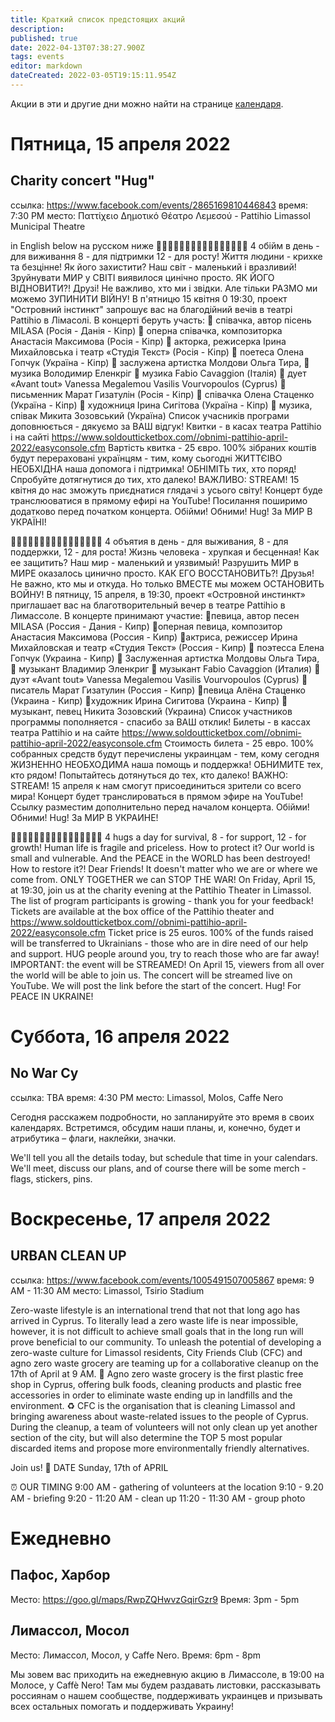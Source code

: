 ```yaml
---
title: Краткий список предстоящих акций
description: 
published: true
date: 2022-04-13T07:38:27.900Z
tags: events
editor: markdown
dateCreated: 2022-03-05T19:15:11.954Z
---
```


Акции в эти и другие дни можно найти на странице [календаря](/events/calendar).

# Пятница, 15 апреля 2022
## Charity concert "Hug"
ссылка: https://www.facebook.com/events/2865169810446843
время: 7:30 PM
место: Παττίχειο Δημοτικό Θέατρο Λεμεσού - Pattihio Limassol Municipal Theatre

in English below
на русском ниже
🌼🌼🌼🌼🌼🌼🌼🌼🌼🌼🌼🌼🌼🌼🌼🌼
4 обійм в день - для виживання
8 - для підтримки
12 - для росту!
Життя людини - крихке та безцінне! Як його захистити?
Наш світ - маленький і вразливий! Зруйнувати МИР у СВІТІ виявилося цинічно просто. ЯК ЙОГО ВІДНОВИТИ?!
Друзі! Не важливо, хто ми і звідки. Але тільки РАЗМО ми можемо ЗУПИНИТИ ВІЙНУ!
В п'ятницю 15 квітня 0 19:30, проект "Островний інстинкт" запрошує вас на благодійний вечів в театрі Pattihio в Лімасолі.
В концерті беруть участь:
💫 співачка, автор пісень MILASA (Росія - Данія - Кіпр)
💫 оперна співачка, композиторка Анастасія Максимова (Росія - Кіпр)
💫 акторка, режисерка Ірина Михайловська і театр «Студія Текст» (Росія - Кіпр)
💫 поетеса Олена Гопчук (Україна - Кіпр)
💫 заслужена артистка Молдови Ольга Тира,
💫 музика Володимир Еленкріг
💫 музика Fabio Cavaggion (Італія)
💫 дует «Avant tout»
Vanessa Megalemou
Vasilis Vourvopoulos
(Cyprus)
💫 письменник Марат Гизатулін (Росія - Кіпр)
💫 співачка Олена Стаценко (Україна - Кіпр)
💫 художниця Ірина Сигітова (Україна - Кіпр)
💫 музика, співак Микита Зозовський (Україна)
Список учасників програми доповнюється - дякуємо за ВАШ відгук!
Квитки - в касах театра Pattihio і на сайті https://www.soldoutticketbox.com//obnimi-pattihio-april-2022/easyconsole.cfm
Вартість квитка - 25 євро.
100% зібраних коштів будут перераховані українцям - тим, кому сьогодні ЖИТТЄІВО НЕОБХІДНА наша допомога і підтримка!
ОБНІМІТЬ тих, хто поряд! Спробуйте дотягнутися до тих, хто далеко!
ВАЖЛИВО: STREAM!
15 квітня до нас зможуть приєднатися глядачі з усього світу! Концерт буде транслюоватися в прямому ефирі на YouTube! Посилання поширимо додатково перед початком концерта.
Обійми! Обними! Hug!
За МИР В УКРАЇНІ!

🌼🌼🌼🌼🌼🌼🌼🌼🌼🌼🌼🌼🌼🌼🌼🌼
4 объятия в день - для выживания,
8 - для поддержки,
12 - для роста!
Жизнь человека - хрупкая и бесценная! Как ее защитить?
Наш мир - маленький и уязвимый! Разрушить МИР в МИРЕ оказалось цинично просто. КАК ЕГО ВОССТАНОВИТЬ?!
Друзья! Не важно, кто мы и откуда. Но только ВМЕСТЕ мы можем ОСТАНОВИТЬ ВОЙНУ!
В пятницу, 15 апреля, в 19:30, проект «Островной инстинкт» приглашает вас на благотворительный вечер в театре Pattihio в Лимассоле.
В концерте принимают участие:
💫певица, автор песен MILASA (Россия - Дания - Кипр)
💫оперная певица, композитор Анастасия Максимова (Россия - Кипр)
💫актриса, режиссер Ирина Михайловская и театр «Студия Текст» (Россия - Кипр)
💫 поэтесса Елена Гопчук (Украина - Кипр)
💫 Заслуженная артистка Молдовы
Ольга Тира,
💫 музыкант Владимир Эленкриг
💫 музыкант Fabio Cavaggion (Италия)
💫дуэт «Avant tout»
Vanessa Megalemou
Vasilis Vourvopoulos
(Cyprus)
💫писатель Марат Гизатулин (Россия - Кипр)
💫певица Алёна Стаценко (Украина - Кипр)
💫художник Ирина Сигитова (Украина - Кипр)
💫музыкант, певец Никита Зозовский (Украина)
Список участников программы пополняется - спасибо за ВАШ отклик!
Билеты - в кассах театра Pattihio и на сайте https://www.soldoutticketbox.com//obnimi-pattihio-april-2022/easyconsole.cfm
Стоимость билета - 25 евро.
100% собранных средств будут перечислены украинцам - тем, кому сегодня ЖИЗНЕННО НЕОБХОДИМА наша помощь и поддержка!
ОБНИМИТЕ тех, кто рядом! Попытайтесь дотянуться до тех, кто далеко!
ВАЖНО: STREAM!
15 апреля к нам смогут присоединиться зрители со всего мира! Концерт будет транслироваться в прямом эфире на YouTube! Ссылку разместим дополнительно перед началом концерта.
Обійми! Обними! Hug!
За МИР В УКРАИНЕ!

🌼🌼🌼🌼🌼🌼🌼🌼🌼🌼🌼🌼🌼🌼🌼🌼
4 hugs a day for survival,
8 - for support,
12 - for growth!
Human life is fragile and priceless. How to protect it?
Our world is small and vulnerable. And the PEACE in the WORLD has been destroyed! How to restore it?!
Dear Friends! It doesn't matter who we are or where we come from. ONLY TOGETHER we can STOP THE WAR!
On Friday, April 15, at 19:30, join us at the charity evening at the Pattihio Theater in Limassol.
The list of program participants is growing - thank you for your feedback!
Tickets are available at the box office of the Pattihio theater and https://www.soldoutticketbox.com//obnimi-pattihio-april-2022/easyconsole.cfm
Ticket price is 25 euros.
100% of the funds raised will be transferred to Ukrainians - those who are in dire need of our help and support.
HUG people around you, try to reach those who are far away!
IMPORTANT: the event will be STREAMED!
On April 15, viewers from all over the world will be able to join us.
The concert will be streamed live on YouTube. We will post the link before the start of the concert.
Hug! For PEACE IN UKRAINE!

# Суббота, 16 апреля 2022
## No War Cy
ссылка: TBA
время: 4:30 PM
место: Limassol, Molos, Caffe Nero

Сегодня расскажем подробности, но запланируйте это время в своих календарях. Встретимся, обсудим наши планы, и, конечно, будет и атрибутика – флаги, наклейки, значки.

We'll tell you all the details today, but schedule that time in your calendars. We'll meet, discuss our plans, and of course there will be some merch - flags, stickers, pins.

# Воскресенье, 17 апреля 2022
## URBAN CLEAN UP
ссылка: https://www.facebook.com/events/1005491507005867
время: 9 AM - 11:30 AM
место: Limassol, Tsirio Stadium

Zero-waste lifestyle is an international trend that not that long ago has arrived in Cyprus. To literally lead a zero waste life is near impossible, however, it is not difficult to achieve small goals that in the long run will prove beneficial to our community.
To unleash the potential of developing a zero-waste culture for Limassol residents, City Friends Club (CFC) and agno zero waste grocery are teaming up for a collaborative cleanup on the 17th of April at 9 AM.
🛒 Agno zero waste grocery is the first plastic free shop in Cyprus, offering bulk foods, cleaning products and plastic free accessories in order to eliminate waste ending up in landfills and the environment.
♻️ CFC is the organisation that is cleaning Limassol and bringing awareness about waste-related issues to the people of Cyprus.
During the cleanup, a team of volunteers will not only clean up yet another section of the city, but will also determine the TOP 5 most popular discarded items and propose more environmentally friendly alternatives.

Join us!
📆 DATE
Sunday, 17th of APRIL

⏰ OUR TIMING
9:00 AM - gathering of volunteers at the location
9:10 - 9.20 AM - briefing
9:20 - 11:20 AM - clean up
11:20 - 11:30 AM - group photo


# Ежедневно
## Пафос, Харбор
Место: https://goo.gl/maps/RwpZQHwvzGqirGzr9
Время: 3pm - 5pm

## Лимассол, Мосол
Место: Лимассол, Мосол, у Caffe Nero.
Время: 6pm - 8pm

Мы зовем вас приходить на ежедневную акцию в Лимассоле, в 19:00 на Молосе, у Caffè Nero! Там мы будем раздавать листовки, рассказывать россиянам о нашем сообществе, поддерживать украинцев и призывать всех остальных помогать и поддерживать Украину!

